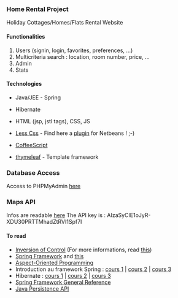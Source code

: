 ### Home Rental Project ###

Holiday Cottages/Homes/Flats Rental Website

#### Functionalities ####

1. Users (signin, login, favorites, preferences, ...)
2. Multicriteria search : location, room number, price, ...
3. Admin
4. Stats

#### Technologies ####

+ Java/JEE - Spring
+ Hibernate
+ HTML (jsp, jstl tags), CSS, JS

+ [Less Css][13] - Find here a [plugin](http://plugins.netbeans.org/plugin/32782/lesscss-module) for Netbeans ! ;-)
+ [CoffeeScript][14]
+ [thymeleaf][15] - Template framework

### Database Access ###

Access to PHPMyAdmin [here](https://phpmyadmin.alwaysdata.com/)

### Maps API ###

Infos are readable [here][16]
The API key is : AIzaSyCIE1oJyR-XDU30PRTTMhadZtRVI1Spf7I

#### To read ####

+ [Inversion of Control][1] (For more informations, read [this][4])
+ [Spring Framework][2] and [this][6]
+ [Aspect-Oriented Programming][3]
+ Introduction au framework Spring : [cours 1][5] | [cours 2][7] | [cours 3][8]
+ Hibernate : [cours 1][9] | [cours 2][11] | [cours 3][12]
+ [Spring Framework General Reference][10]
+ [Java Persistence API](http://en.wikibooks.org/w/index.php?title=Java_Persistence&stable=1)

[1]: http://fr.wikipedia.org/wiki/Spring_framework
[2]: http://fr.wikipedia.org/wiki/Spring_framework
[3]: http://fr.wikipedia.org/wiki/Programmation_orient%C3%A9e_aspect
[4]: http://www.martinfowler.com/articles/injection.html
[5]: http://ego.developpez.com/spring/
[6]: http://w3blog.fr/2009/10/09/framework-spring/
[7]: http://yannart.developpez.com/java/spring/tutoriel/
[8]: http://w3blog.fr/2010/10/18/realisation-projet-spring/
[9]: http://w3blog.fr/2008/08/21/framework-hibernate/
[10]: http://www.tutorialspoint.com/spring/spring_overview.htm
[11]: http://www.dzone.com/tutorials/java/spring/spring-hibernate-integration-1.html
[12]: http://www.mkyong.com/spring/maven-spring-hibernate-mysql-example/
[13]: https://github.com/marceloverdijk/lesscss-maven-plugin
[14]: https://github.com/iron9light/coffeescript-maven-plugin
[15]: http://www.thymeleaf.org/documentation.html
[16]: https://developers.google.com/maps/documentation/javascript/?hl=fr
